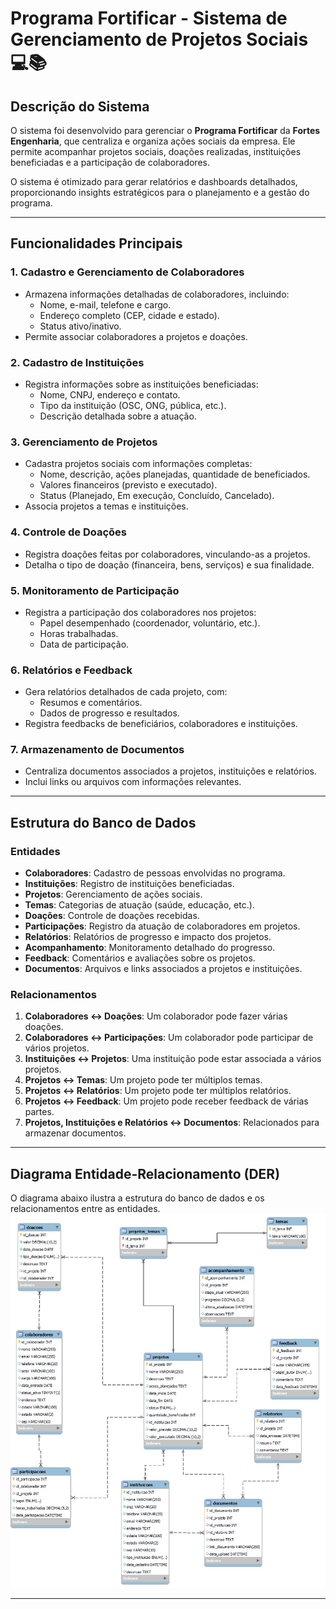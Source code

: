 # Programa Fortificar - Sistema de Gerenciamento de Projetos Sociais 💻📚

## Descrição do Sistema 
O sistema foi desenvolvido para gerenciar o **Programa Fortificar** da **Fortes Engenharia**, que centraliza e organiza ações sociais da empresa. Ele permite acompanhar projetos sociais, doações realizadas, instituições beneficiadas e a participação de colaboradores. 

O sistema é otimizado para gerar relatórios e dashboards detalhados, proporcionando insights estratégicos para o planejamento e a gestão do programa.

---

## Funcionalidades Principais

### **1. Cadastro e Gerenciamento de Colaboradores**
- Armazena informações detalhadas de colaboradores, incluindo:
  - Nome, e-mail, telefone e cargo.
  - Endereço completo (CEP, cidade e estado).
  - Status ativo/inativo.
- Permite associar colaboradores a projetos e doações.

### **2. Cadastro de Instituições**
- Registra informações sobre as instituições beneficiadas:
  - Nome, CNPJ, endereço e contato.
  - Tipo da instituição (OSC, ONG, pública, etc.).
  - Descrição detalhada sobre a atuação.

### **3. Gerenciamento de Projetos**
- Cadastra projetos sociais com informações completas:
  - Nome, descrição, ações planejadas, quantidade de beneficiados.
  - Valores financeiros (previsto e executado).
  - Status (Planejado, Em execução, Concluído, Cancelado).
- Associa projetos a temas e instituições.

### **4. Controle de Doações**
- Registra doações feitas por colaboradores, vinculando-as a projetos.
- Detalha o tipo de doação (financeira, bens, serviços) e sua finalidade.

### **5. Monitoramento de Participação**
- Registra a participação dos colaboradores nos projetos:
  - Papel desempenhado (coordenador, voluntário, etc.).
  - Horas trabalhadas.
  - Data de participação.

### **6. Relatórios e Feedback**
- Gera relatórios detalhados de cada projeto, com:
  - Resumos e comentários.
  - Dados de progresso e resultados.
- Registra feedbacks de beneficiários, colaboradores e instituições.

### **7. Armazenamento de Documentos**
- Centraliza documentos associados a projetos, instituições e relatórios.
- Inclui links ou arquivos com informações relevantes.

---

## Estrutura do Banco de Dados

### **Entidades**
- **Colaboradores**: Cadastro de pessoas envolvidas no programa.
- **Instituições**: Registro de instituições beneficiadas.
- **Projetos**: Gerenciamento de ações sociais.
- **Temas**: Categorias de atuação (saúde, educação, etc.).
- **Doações**: Controle de doações recebidas.
- **Participações**: Registro da atuação de colaboradores em projetos.
- **Relatórios**: Relatórios de progresso e impacto dos projetos.
- **Acompanhamento**: Monitoramento detalhado do progresso.
- **Feedback**: Comentários e avaliações sobre os projetos.
- **Documentos**: Arquivos e links associados a projetos e instituições.

### **Relacionamentos**
1. **Colaboradores ↔ Doações**: Um colaborador pode fazer várias doações.
2. **Colaboradores ↔ Participações**: Um colaborador pode participar de vários projetos.
3. **Instituições ↔ Projetos**: Uma instituição pode estar associada a vários projetos.
4. **Projetos ↔ Temas**: Um projeto pode ter múltiplos temas.
5. **Projetos ↔ Relatórios**: Um projeto pode ter múltiplos relatórios.
6. **Projetos ↔ Feedback**: Um projeto pode receber feedback de várias partes.
7. **Projetos, Instituições e Relatórios ↔ Documentos**: Relacionados para armazenar documentos.

---

## Diagrama Entidade-Relacionamento (DER)
O diagrama abaixo ilustra a estrutura do banco de dados e os relacionamentos entre as entidades.
<img src="./DER_LOGICO.jpeg" alt="Logo do Projeto"/>

---


